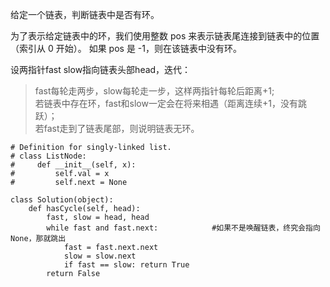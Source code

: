 给定一个链表，判断链表中是否有环。

为了表示给定链表中的环，我们使用整数 pos 来表示链表尾连接到链表中的位置（索引从 0 开始）。 如果 pos 是 -1，则在该链表中没有环。

设两指针fast slow指向链表头部head，迭代：  
>fast每轮走两步，slow每轮走一步，这样两指针每轮后距离+1;  
>若链表中存在环，fast和slow一定会在将来相遇（距离连续+1，没有跳跃）；  
若fast走到了链表尾部，则说明链表无环。

```
# Definition for singly-linked list.
# class ListNode:
#     def __init__(self, x):
#         self.val = x
#         self.next = None

class Solution(object):
    def hasCycle(self, head):
        fast, slow = head, head
        while fast and fast.next:            #如果不是唤醒链表，终究会指向None，那就跳出
            fast = fast.next.next
            slow = slow.next
            if fast == slow: return True
        return False
